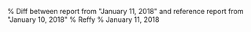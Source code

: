 % Diff between report from "January 11, 2018" and reference report from "January 10, 2018"
% Reffy
% January 11, 2018

